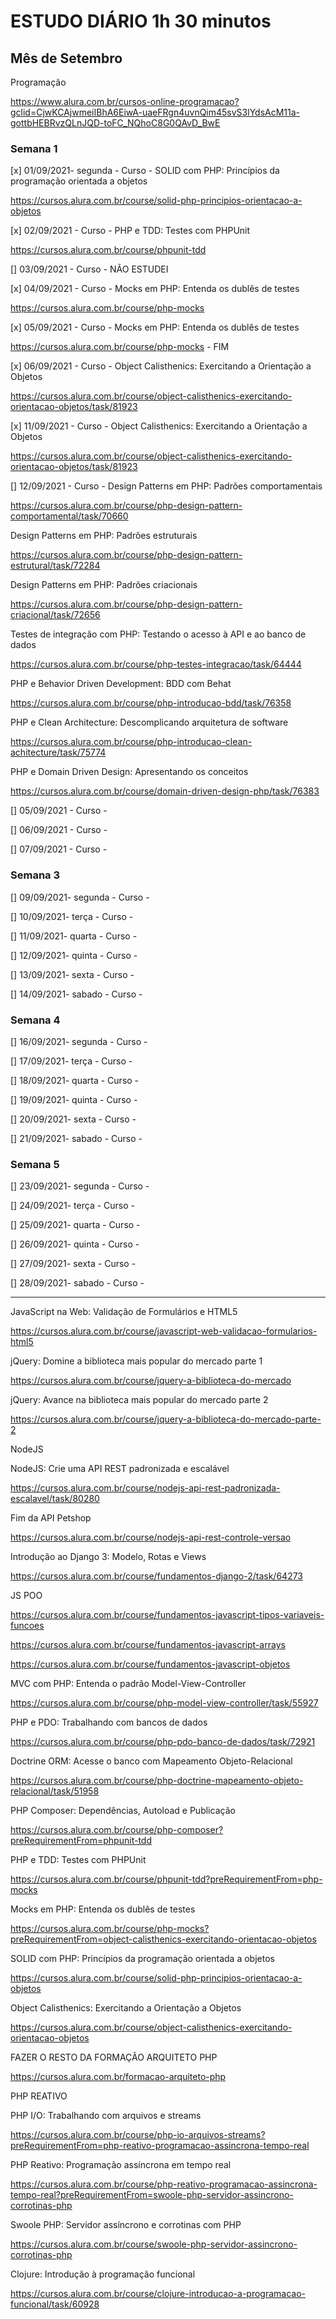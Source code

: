 # ESTUDO DIÁRIO 1h 30 minutos

## Mês de Setembro

Programação

https://www.alura.com.br/cursos-online-programacao?gclid=CjwKCAjwmeiIBhA6EiwA-uaeFRgn4uvnQim45svS3lYdsAcM11a-gottbHEBRvzQLnJQD-toFC_NQhoC8G0QAvD_BwE


### **Semana 1**

[x] 01/09/2021- segunda - Curso  - SOLID com PHP: Princípios da programação orientada a objetos

https://cursos.alura.com.br/course/solid-php-principios-orientacao-a-objetos

[x] 02/09/2021 - Curso  - PHP e TDD: Testes com PHPUnit

https://cursos.alura.com.br/course/phpunit-tdd

[] 03/09/2021 - Curso  - NÃO ESTUDEI

[x] 04/09/2021 - Curso  - Mocks em PHP: Entenda os dublês de testes

https://cursos.alura.com.br/course/php-mocks


[x] 05/09/2021 - Curso  - Mocks em PHP: Entenda os dublês de testes

https://cursos.alura.com.br/course/php-mocks - FIM


[x] 06/09/2021 - Curso  - 
Object Calisthenics: Exercitando a Orientação a Objetos

https://cursos.alura.com.br/course/object-calisthenics-exercitando-orientacao-objetos/task/81923

[x] 11/09/2021 - Curso  - 
Object Calisthenics: Exercitando a Orientação a Objetos

https://cursos.alura.com.br/course/object-calisthenics-exercitando-orientacao-objetos/task/81923



[] 12/09/2021 - Curso  - Design Patterns em PHP: Padrões comportamentais

https://cursos.alura.com.br/course/php-design-pattern-comportamental/task/70660

Design Patterns em PHP: Padrões estruturais

https://cursos.alura.com.br/course/php-design-pattern-estrutural/task/72284

Design Patterns em PHP: Padrões criacionais

https://cursos.alura.com.br/course/php-design-pattern-criacional/task/72656


Testes de integração com PHP: Testando o acesso à API e ao banco de dados

https://cursos.alura.com.br/course/php-testes-integracao/task/64444


PHP e Behavior Driven Development: BDD com Behat

https://cursos.alura.com.br/course/php-introducao-bdd/task/76358


PHP e Clean Architecture: Descomplicando arquitetura de software

https://cursos.alura.com.br/course/php-introducao-clean-achitecture/task/75774

PHP e Domain Driven Design: Apresentando os conceitos

https://cursos.alura.com.br/course/domain-driven-design-php/task/76383

[] 05/09/2021 - Curso  - 

[] 06/09/2021 - Curso  - 

[] 07/09/2021 - Curso  - 

### **Semana 3**

[] 09/09/2021- segunda - Curso  - 

[] 10/09/2021- terça - Curso  - 

[] 11/09/2021- quarta - Curso  - 

[] 12/09/2021- quinta - Curso  - 

[] 13/09/2021- sexta - Curso  - 

[] 14/09/2021- sabado - Curso  - 


### **Semana 4**

[] 16/09/2021- segunda - Curso  - 

[] 17/09/2021- terça - Curso  - 

[] 18/09/2021- quarta - Curso  - 

[] 19/09/2021- quinta - Curso  - 

[] 20/09/2021- sexta - Curso  - 

[] 21/09/2021- sabado - Curso  - 

### **Semana 5**

[] 23/09/2021- segunda - Curso  - 

[] 24/09/2021- terça - Curso  - 

[] 25/09/2021- quarta - Curso  - 

[] 26/09/2021- quinta - Curso  - 

[] 27/09/2021- sexta - Curso  - 

[] 28/09/2021- sabado - Curso  - 

-------------------------------------------------------------------

JavaScript na Web: Validação de Formulários e HTML5

https://cursos.alura.com.br/course/javascript-web-validacao-formularios-html5

jQuery: Domine a biblioteca mais popular do mercado parte 1

https://cursos.alura.com.br/course/jquery-a-biblioteca-do-mercado

jQuery: Avance na biblioteca mais popular do mercado parte 2

https://cursos.alura.com.br/course/jquery-a-biblioteca-do-mercado-parte-2





 NodeJS

NodeJS: Crie uma API REST padronizada e escalável

https://cursos.alura.com.br/course/nodejs-api-rest-padronizada-escalavel/task/80280

Fim da API Petshop

https://cursos.alura.com.br/course/nodejs-api-rest-controle-versao

Introdução ao Django 3: Modelo, Rotas e Views

https://cursos.alura.com.br/course/fundamentos-django-2/task/64273

JS POO

https://cursos.alura.com.br/course/fundamentos-javascript-tipos-variaveis-funcoes

https://cursos.alura.com.br/course/fundamentos-javascript-arrays

https://cursos.alura.com.br/course/fundamentos-javascript-objetos






MVC com PHP: Entenda o padrão Model-View-Controller

https://cursos.alura.com.br/course/php-model-view-controller/task/55927

PHP e PDO: Trabalhando com bancos de dados

https://cursos.alura.com.br/course/php-pdo-banco-de-dados/task/72921

Doctrine ORM: Acesse o banco com Mapeamento Objeto-Relacional

https://cursos.alura.com.br/course/php-doctrine-mapeamento-objeto-relacional/task/51958

PHP Composer: Dependências, Autoload e Publicação

https://cursos.alura.com.br/course/php-composer?preRequirementFrom=phpunit-tdd

PHP e TDD: Testes com PHPUnit

https://cursos.alura.com.br/course/phpunit-tdd?preRequirementFrom=php-mocks

Mocks em PHP: Entenda os dublês de testes

https://cursos.alura.com.br/course/php-mocks?preRequirementFrom=object-calisthenics-exercitando-orientacao-objetos

SOLID com PHP: Princípios da programação orientada a objetos

https://cursos.alura.com.br/course/solid-php-principios-orientacao-a-objetos

Object Calisthenics: Exercitando a Orientação a Objetos

https://cursos.alura.com.br/course/object-calisthenics-exercitando-orientacao-objetos

FAZER O RESTO DA FORMAÇÃO ARQUITETO PHP

https://cursos.alura.com.br/formacao-arquiteto-php

PHP REATIVO

PHP I/O: Trabalhando com arquivos e streams

https://cursos.alura.com.br/course/php-io-arquivos-streams?preRequirementFrom=php-reativo-programacao-assincrona-tempo-real

PHP Reativo: Programação assíncrona em tempo real

https://cursos.alura.com.br/course/php-reativo-programacao-assincrona-tempo-real?preRequirementFrom=swoole-php-servidor-assincrono-corrotinas-php

Swoole PHP: Servidor assíncrono e corrotinas com PHP

https://cursos.alura.com.br/course/swoole-php-servidor-assincrono-corrotinas-php




 Clojure: Introdução à programação funcional

https://cursos.alura.com.br/course/clojure-introducao-a-programacao-funcional/task/60928